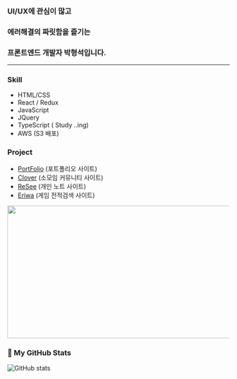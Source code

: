 ### UI/UX에 관심이 많고
### 에러해결의 짜릿함을 즐기는
### 프론트엔드 개발자 박형석입니다.

---

  ### Skill
  - HTML/CSS
  - React / Redux
  - JavaScript
  - JQuery
  - TypeScript ( Study ..ing)
  - AWS (S3 배포)
  
  
      
  ### Project
   -  [PortFolio](http://reactportpolio.s3-website.ap-northeast-2.amazonaws.com) (포트폴리오 사이트)
   -  [Clover](https://github.com/djgnfj-svg/Clover) (소모임 커뮤니티 사이트)
   -  [ReSee](https://github.com/djgnfj-svg/Resee_project) (개인 노트 사이트)
   -  [Eriwa](https://github.com/djgnfj-svg/Eriwa) (게임 전적검색 사이트)


<a href="https://www.gitanimals.org/en_US?utm_medium=image&utm_source=b-hyoung&utm_content=farm">
<img
  src="https://render.gitanimals.org/farms/b-hyoung"
  width="800"
  height="300"
/>
</a>
  


### 🧠 My GitHub Stats
![GitHub stats](https://github-readme-stats.vercel.app/api?username=b-hyoung&show_icons=true&theme=tokyonight)

